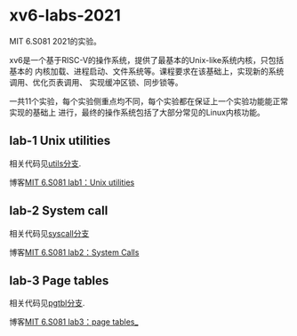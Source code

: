 # xv6-labs-2021
MIT 6.S081 2021的实验。

xv6是一个基于RISC-V的操作系统，提供了最基本的Unix-like系统内核，只包括基本的
内核加载、进程启动、文件系统等。课程要求在该基础上，实现新的系统调用、优化页表调用、
实现缓冲区锁、同步锁等。

一共11个实验，每个实验侧重点均不同，每个实验都在保证上一个实验功能能正常实现的基础上
进行，最终的操作系统包括了大部分常见的Linux内核功能。


## lab-1 Unix utilities
相关代码见[utils分支](https://github.com/GEJXD/xv6-labs-2021/tree/util).

博客[MIT 6.S081 lab1：Unix utilities](https://gejxd.github.io/2024/02/25/MIT-6.S081-lab01/)

## lab-2 System call
相关代码见[syscall分支](https://github.com/GEJXD/xv6-labs-2021/tree/syscall)

博客[MIT 6.S081 lab2：System Calls](https://gejxd.github.io/2024/02/25/MIT-6.S081-lab02/)

## lab-3 Page tables
相关代码见[pgtbl分支](https://github.com/GEJXD/xv6-labs-2021/tree/pgtbl).

博客[MIT 6.S081 lab3：page tables_](https://gejxd.github.io/2024/03/13/MIT-6.S081-lab03/)
